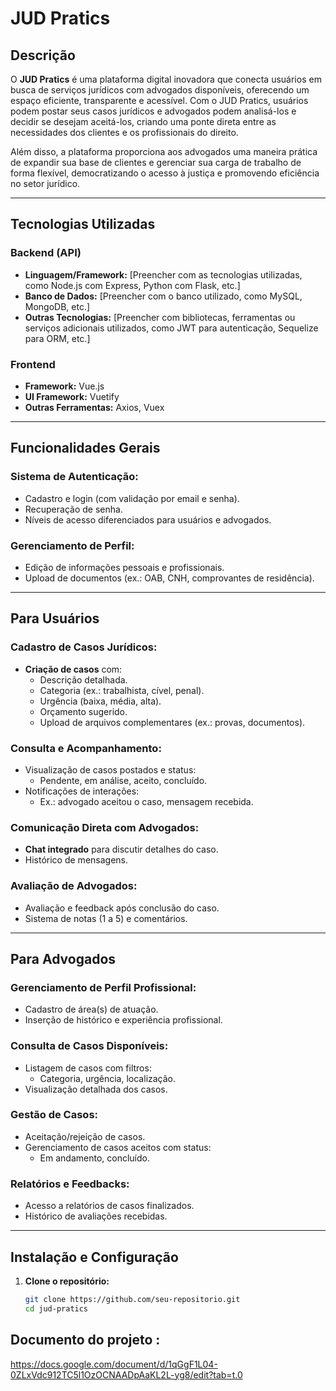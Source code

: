 # JUD Pratics

## Descrição

O **JUD Pratics** é uma plataforma digital inovadora que conecta usuários em busca de serviços jurídicos com advogados disponíveis, oferecendo um espaço eficiente, transparente e acessível. Com o JUD Pratics, usuários podem postar seus casos jurídicos e advogados podem analisá-los e decidir se desejam aceitá-los, criando uma ponte direta entre as necessidades dos clientes e os profissionais do direito.

Além disso, a plataforma proporciona aos advogados uma maneira prática de expandir sua base de clientes e gerenciar sua carga de trabalho de forma flexível, democratizando o acesso à justiça e promovendo eficiência no setor jurídico.

---

## Tecnologias Utilizadas

### Backend (API)
- **Linguagem/Framework:** [Preencher com as tecnologias utilizadas, como Node.js com Express, Python com Flask, etc.]
- **Banco de Dados:** [Preencher com o banco utilizado, como MySQL, MongoDB, etc.]
- **Outras Tecnologias:** [Preencher com bibliotecas, ferramentas ou serviços adicionais utilizados, como JWT para autenticação, Sequelize para ORM, etc.]

### Frontend
- **Framework:** Vue.js
- **UI Framework:** Vuetify
- **Outras Ferramentas:** Axios, Vuex
---

## Funcionalidades Gerais

### Sistema de Autenticação:
- Cadastro e login (com validação por email e senha).
- Recuperação de senha.
- Níveis de acesso diferenciados para usuários e advogados.

### Gerenciamento de Perfil:
- Edição de informações pessoais e profissionais.
- Upload de documentos (ex.: OAB, CNH, comprovantes de residência).

---

## Para Usuários

### Cadastro de Casos Jurídicos:
- **Criação de casos** com:
  - Descrição detalhada.
  - Categoria (ex.: trabalhista, cível, penal).
  - Urgência (baixa, média, alta).
  - Orçamento sugerido.
  - Upload de arquivos complementares (ex.: provas, documentos).
  
### Consulta e Acompanhamento:
- Visualização de casos postados e status:
  - Pendente, em análise, aceito, concluído.
- Notificações de interações:
  - Ex.: advogado aceitou o caso, mensagem recebida.

### Comunicação Direta com Advogados:
- **Chat integrado** para discutir detalhes do caso.
- Histórico de mensagens.

### Avaliação de Advogados:
- Avaliação e feedback após conclusão do caso.
- Sistema de notas (1 a 5) e comentários.

---

## Para Advogados

### Gerenciamento de Perfil Profissional:
- Cadastro de área(s) de atuação.
- Inserção de histórico e experiência profissional.

### Consulta de Casos Disponíveis:
- Listagem de casos com filtros:
  - Categoria, urgência, localização.
- Visualização detalhada dos casos.

### Gestão de Casos:
- Aceitação/rejeição de casos.
- Gerenciamento de casos aceitos com status:
  - Em andamento, concluído.

### Relatórios e Feedbacks:
- Acesso a relatórios de casos finalizados.
- Histórico de avaliações recebidas.

---

## Instalação e Configuração

1. **Clone o repositório:**
   ```bash
   git clone https://github.com/seu-repositorio.git
   cd jud-pratics

## Documento do projeto :
 https://docs.google.com/document/d/1qGgF1L04-0ZLxVdc912TC5l1OzOCNAADpAaKL2L-yg8/edit?tab=t.0
